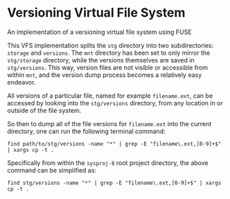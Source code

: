 # Versioning Virtual File System

An implementation of a versioning virtual file system using FUSE

This VFS implementation splits the `stg` directory into two subdirectories: 
`storage` and `versions`. The `mnt` directory has been set to only mirror the
`stg/storage` directory, while the versions themselves are saved in `stg/versions`.
This way, version files are not visible or accessible from within `mnt`, and
the version dump process becomes a relatively easy endeavor.

All versions of a particular file, named for example `filename.ext`, can be 
accessed by looking into the `stg/versions` directory, from any location in or 
outside of the file system.

So then to dump all of the file versions for `filename.ext` into the current
directory, one can run the following terminal command:

```{sh}
find path/to/stg/versions -name "*" | grep -E "filename\.ext,[0-9]+$" | xargs cp -t .
```

Specifically from within the `sysproj-8` root project directory, the above command
can be simplified as:

```{sh}
find stg/versions -name "*" | grep -E "filename\.ext,[0-9]+$" | xargs cp -t .
```
